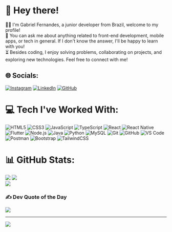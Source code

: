 # 💫 Hey there!

👨‍💻 I'm Gabriel Fernandes, a junior developer from Brazil, welcome to my profile!<br>
💬 You can ask me about anything related to front-end development, mobile apps, or tech in general. If I don't know the answer, I'll be happy to learn with you!<br>
⏳ Besides coding, I enjoy solving problems, collaborating on projects, and exploring new technologies. Feel free to connect with me!

## 🌐 Socials:

[![Instagram](https://img.shields.io/badge/Instagram-%23E4405F.svg?logo=Instagram&logoColor=white)](https://instagram.com/gabrielfnandes) 
[![LinkedIn](https://img.shields.io/badge/LinkedIn-%230077B5.svg?logo=linkedin&logoColor=white)](https://linkedin.com/in/gabriel-fernandes-paiva-b948b2209) 
[![GitHub](https://img.shields.io/badge/GitHub-%23121011.svg?logo=github&logoColor=white)](https://github.com/GabrielFpaiva)

# 💻 Tech I've Worked With:

![HTML5](https://img.shields.io/badge/html5-%23E34F26.svg?style=for-the-badge&logo=html5&logoColor=white) 
![CSS3](https://img.shields.io/badge/css3-%231572B6.svg?style=for-the-badge&logo=css3&logoColor=white) 
![JavaScript](https://img.shields.io/badge/javascript-%23323330.svg?style=for-the-badge&logo=javascript&logoColor=%23F7DF1E) 
![TypeScript](https://img.shields.io/badge/typescript-%23007ACC.svg?style=for-the-badge&logo=typescript&logoColor=white) 
![React](https://img.shields.io/badge/react-%2320232a.svg?style=for-the-badge&logo=react&logoColor=%2361DAFB) 
![React Native](https://img.shields.io/badge/react_native-%2320232a.svg?style=for-the-badge&logo=react&logoColor=%2361DAFB) 
![Flutter](https://img.shields.io/badge/Flutter-%2302569B.svg?style=for-the-badge&logo=Flutter&logoColor=white) 
![Node.js](https://img.shields.io/badge/node.js-6DA55F?style=for-the-badge&logo=node.js&logoColor=white) 
![Java](https://img.shields.io/badge/java-%23ED8B00.svg?style=for-the-badge&logo=java&logoColor=white) 
![Python](https://img.shields.io/badge/python-3670A0?style=for-the-badge&logo=python&logoColor=ffdd54) 
![MySQL](https://img.shields.io/badge/mysql-%2300f.svg?style=for-the-badge&logo=mysql&logoColor=white) 
![Git](https://img.shields.io/badge/git-%23F05033.svg?style=for-the-badge&logo=git&logoColor=white) 
![GitHub](https://img.shields.io/badge/github-%23121011.svg?style=for-the-badge&logo=github&logoColor=white) 
![VS Code](https://img.shields.io/badge/VS%20Code-0078d7.svg?style=for-the-badge&logo=visual-studio-code&logoColor=white) 
![Postman](https://img.shields.io/badge/Postman-FF6C37?style=for-the-badge&logo=postman&logoColor=white) 
![Bootstrap](https://img.shields.io/badge/bootstrap-%23563D7C.svg?style=for-the-badge&logo=bootstrap&logoColor=white) 
![TailwindCSS](https://img.shields.io/badge/tailwindcss-%2338B2AC.svg?style=for-the-badge&logo=tailwind-css&logoColor=white)

# 📊 GitHub Stats:

![](https://github-readme-stats.vercel.app/api?username=GabrielFpaiva&theme=radical&hide_border=false&include_all_commits=true&count_private=true)
![](https://github-readme-streak-stats.herokuapp.com/?user=GabrielFpaiva&theme=radical&hide_border=false)<br/>
![](https://github-readme-stats.vercel.app/api/top-langs/?username=GabrielFpaiva&theme=radical&hide_border=false&include_all_commits=true&count_private=true&layout=compact)

### ✍️ Dev Quote of the Day

![](https://quotes-github-readme.vercel.app/api?type=horizontal&theme=radical)

---

[![](https://visitcount.itsvg.in/api?id=GabrielFpaiva&icon=0&color=0)](https://visitcount.itsvg.in)
